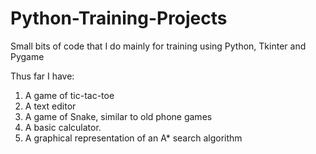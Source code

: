 # Python-Training-Projects
Small bits of code that I do mainly for training using Python, Tkinter and Pygame 

Thus far I have:

1) A game of tic-tac-toe
2) A text editor
3) A game of Snake, similar to old phone games
4) A basic calculator.
5) A graphical representation of an A* search algorithm

